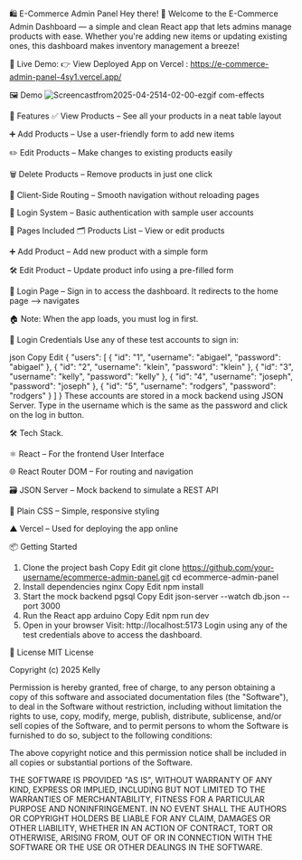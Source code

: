 🛍️ E-Commerce Admin Panel
Hey there! 👋
Welcome to the E-Commerce Admin Dashboard — a simple and clean React app that lets admins manage products with ease. Whether you're adding new items or updating existing ones, this dashboard makes inventory management a breeze!


🔗 Live Demo:
👉 View Deployed App on Vercel : https://e-commerce-admin-panel-4sy1.vercel.app/


🖼 Demo
![Screencastfrom2025-04-2514-02-00-ezgif com-effects](https://github.com/user-attachments/assets/592ee478-168f-4c79-87cd-83a09e00c94e)



🚀 Features
✅ View Products – See all your products in a neat table layout

➕ Add Products – Use a user-friendly form to add new items

✏️ Edit Products – Make changes to existing products easily

🗑️ Delete Products – Remove products in just one click

🔁 Client-Side Routing – Smooth navigation without reloading pages

🔐 Login System – Basic authentication with sample user accounts



📁 Pages Included
🗂️ Products List – View or edit products

➕ Add Product – Add new product with a simple form

🛠️ Edit Product – Update product info using a pre-filled form

🔐 Login Page – Sign in to access the dashboard. It redirects to the home page --> navigates

🏠 Note: When the app loads, you must log in first.

👥 Login Credentials
Use any of these test accounts to sign in:

json
Copy
Edit
{
  "users": [
    { "id": "1", "username": "abigael", "password": "abigael" },
    { "id": "2", "username": "klein", "password": "klein" },
    { "id": "3", "username": "kelly", "password": "kelly" },
    { "id": "4", "username": "joseph", "password": "joseph" },
    { "id": "5", "username": "rodgers", "password": "rodgers" }
  ]
}
These accounts are stored in a mock backend using JSON Server.
Type in the username which is the same as the password and click on the log in button.


🛠 Tech Stack.

⚛️ React – For the frontend User Interface

🌐 React Router DOM – For routing and navigation

🗃️ JSON Server – Mock backend to simulate a REST API

🎨 Plain CSS – Simple, responsive styling

▲ Vercel – Used for deploying the app online


📦 Getting Started
1. Clone the project
bash
Copy
Edit
git clone https://github.com/your-username/ecommerce-admin-panel.git
cd ecommerce-admin-panel
2. Install dependencies
nginx
Copy
Edit
npm install
3. Start the mock backend
pgsql
Copy
Edit
json-server --watch db.json --port 3000
4. Run the React app
arduino
Copy
Edit
npm run dev
5. Open in your browser
Visit: http://localhost:5173
Login using any of the test credentials above to access the dashboard.

📄 License
MIT License

Copyright (c) 2025 Kelly

Permission is hereby granted, free of charge, to any person obtaining a copy
of this software and associated documentation files (the "Software"), to deal
in the Software without restriction, including without limitation the rights
to use, copy, modify, merge, publish, distribute, sublicense, and/or sell
copies of the Software, and to permit persons to whom the Software is
furnished to do so, subject to the following conditions:

The above copyright notice and this permission notice shall be included in
all copies or substantial portions of the Software.

THE SOFTWARE IS PROVIDED "AS IS", WITHOUT WARRANTY OF ANY KIND, EXPRESS OR
IMPLIED, INCLUDING BUT NOT LIMITED TO THE WARRANTIES OF MERCHANTABILITY,
FITNESS FOR A PARTICULAR PURPOSE AND NONINFRINGEMENT. IN NO EVENT SHALL THE
AUTHORS OR COPYRIGHT HOLDERS BE LIABLE FOR ANY CLAIM, DAMAGES OR OTHER
LIABILITY, WHETHER IN AN ACTION OF CONTRACT, TORT OR OTHERWISE, ARISING FROM,
OUT OF OR IN CONNECTION WITH THE SOFTWARE OR THE USE OR OTHER DEALINGS IN
THE SOFTWARE.
